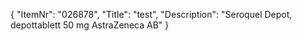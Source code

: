 {
  "ItemNr": "026878",
  "Title": "test",
  "Description": "Seroquel Depot, depottablett 50 mg AstraZeneca AB"
}